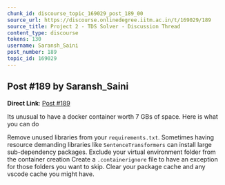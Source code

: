 ```yaml
---
chunk_id: discourse_topic_169029_post_189_00
source_url: https://discourse.onlinedegree.iitm.ac.in/t/169029/189
source_title: Project 2 - TDS Solver - Discussion Thread
content_type: discourse
tokens: 130
username: Saransh_Saini
post_number: 189
topic_id: 169029
---
```


## Post #189 by Saransh_Saini

**Direct Link**: [Post #189](https://discourse.onlinedegree.iitm.ac.in/t/169029/189)

Its unusual to have a docker container worth 7 GBs of space. Here is what you can do

Remove unused libraries from your `requirements.txt`. Sometimes having resource demanding libraries like `SentenceTransformers` can install large sub-dependency packages.
Exclude your virtual environment folder from the container creation
Create a `.containerignore` file to have an exception for those folders you want to skip.
Clear your package cache and any vscode cache you might have.

